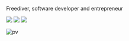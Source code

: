 Freediver, software developer and entrepreneur

![](https://github-readme-stats.vercel.app/api?username=8ctopus&show_icons=false&count_private=true&include_all_commits=true)
![](https://github-readme-stats.vercel.app/api/top-langs/?username=8ctopus&hide_langs_below=1)
![](https://github-readme-stats.vercel.app/api?username=8ctopus&show_icons=true)

![pv](https://pageview.vercel.app/?github_user=8ctopus)
